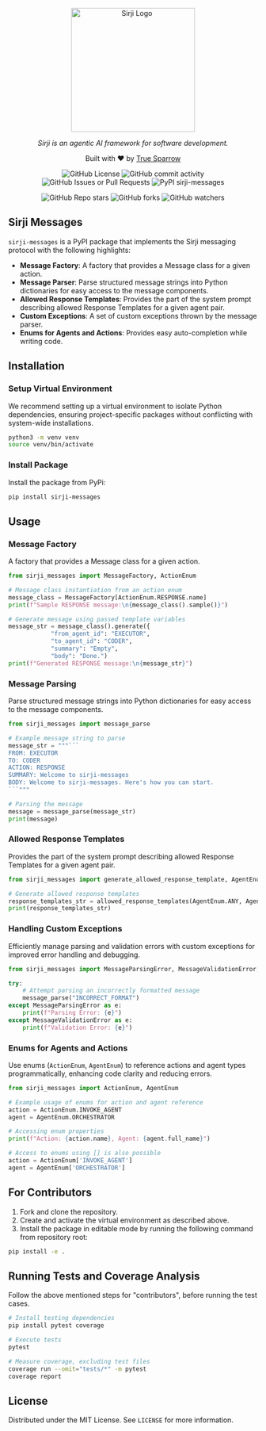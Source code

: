 <p align="center">
  <a href="." target="blank"><img src="https://github.com/sirji-ai/sirji/assets/7627517/363fc6dd-69af-4d84-8b7c-a91ec092058d" width="250" alt="Sirji Logo" /></a>
</p>

<p align="center">
  <em>Sirji is an agentic AI framework for software development.</em>
</p>

<p align="center">
  Built with ❤️ by <a href="https://truesparrow.com/" target="_blank">True Sparrow</a>
</p>

<p align="center">
  <img alt="GitHub License" src="https://img.shields.io/github/license/sirji-ai/sirji">
  <img alt="GitHub commit activity" src="https://img.shields.io/github/commit-activity/m/sirji-ai/sirji">
  <img alt="GitHub Issues or Pull Requests" src="https://img.shields.io/github/issues/sirji-ai/sirji">
  <img alt="PyPI sirji-messages" src="https://img.shields.io/pypi/v/sirji-messages.svg">
</p>

<p align="center">
  <img alt="GitHub Repo stars" src="https://img.shields.io/github/stars/sirji-ai/sirji">
  <img alt="GitHub forks" src="https://img.shields.io/github/forks/sirji-ai/sirji">
  <img alt="GitHub watchers" src="https://img.shields.io/github/watchers/sirji-ai/sirji">
</p>

## Sirji Messages

`sirji-messages` is a PyPI package that implements the Sirji messaging protocol with the following highlights:

- **Message Factory**: A factory that provides a Message class for a given action.
- **Message Parser**: Parse structured message strings into Python dictionaries for easy access to the message components.
- **Allowed Response Templates**: Provides the part of the system prompt describing allowed Response Templates for a given agent pair.
- **Custom Exceptions**: A set of custom exceptions thrown by the message parser.
- **Enums for Agents and Actions**: Provides easy auto-completion while writing code.

## Installation

### Setup Virtual Environment

We recommend setting up a virtual environment to isolate Python dependencies, ensuring project-specific packages without conflicting with system-wide installations.

```zsh
python3 -m venv venv
source venv/bin/activate
```

### Install Package

Install the package from PyPi:

```zsh
pip install sirji-messages
```

## Usage

### Message Factory

A factory that provides a Message class for a given action.

```python
from sirji_messages import MessageFactory, ActionEnum

# Message class instantiation from an action enum
message_class = MessageFactory[ActionEnum.RESPONSE.name]
print(f"Sample RESPONSE message:\n{message_class().sample()}")

# Generate message using passed template variables
message_str = message_class().generate({
            "from_agent_id": "EXECUTOR",
            "to_agent_id": "CODER",
            "summary": "Empty",
            "body": "Done.")
print(f"Generated RESPONSE message:\n{message_str}")
```

### Message Parsing

Parse structured message strings into Python dictionaries for easy access to the message components.

````python
from sirji_messages import message_parse

# Example message string to parse
message_str = """```
FROM: EXECUTOR
TO: CODER
ACTION: RESPONSE
SUMMARY: Welcome to sirji-messages
BODY: Welcome to sirji-messages. Here's how you can start.
```"""

# Parsing the message
message = message_parse(message_str)
print(message)
````

### Allowed Response Templates

Provides the part of the system prompt describing allowed Response Templates for a given agent pair.

```python
from sirji_messages import generate_allowed_response_template, AgentEnum

# Generate allowed response templates
response_templates_str = allowed_response_templates(AgentEnum.ANY, AgentEnum.EXECUTOR)
print(response_templates_str)
```

### Handling Custom Exceptions

Efficiently manage parsing and validation errors with custom exceptions for improved error handling and debugging.

```python
from sirji_messages import MessageParsingError, MessageValidationError, message_parse

try:
    # Attempt parsing an incorrectly formatted message
    message_parse("INCORRECT_FORMAT")
except MessageParsingError as e:
    print(f"Parsing Error: {e}")
except MessageValidationError as e:
    print(f"Validation Error: {e}")
```

### Enums for Agents and Actions

Use enums (`ActionEnum`, `AgentEnum`) to reference actions and agent types programmatically, enhancing code clarity and reducing errors.

```python
from sirji_messages import ActionEnum, AgentEnum

# Example usage of enums for action and agent reference
action = ActionEnum.INVOKE_AGENT
agent = AgentEnum.ORCHESTRATOR

# Accessing enum properties
print(f"Action: {action.name}, Agent: {agent.full_name}")

# Access to enums using [] is also possible
action = ActionEnum['INVOKE_AGENT']
agent = AgentEnum['ORCHESTRATOR']
```

## For Contributors

1. Fork and clone the repository.
2. Create and activate the virtual environment as described above.
3. Install the package in editable mode by running the following command from repository root:

```zsh
pip install -e .
```

## Running Tests and Coverage Analysis

Follow the above mentioned steps for "contributors", before running the test cases.

```zsh
# Install testing dependencies
pip install pytest coverage

# Execute tests
pytest

# Measure coverage, excluding test files
coverage run --omit="tests/*" -m pytest
coverage report
```

## License

Distributed under the MIT License. See `LICENSE` for more information.
